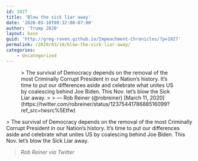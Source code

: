 ```yaml
---
id: 1027
title: 'Blow the sick liar away'
date: '2020-03-10T09:32:00-07:00'
author: 'Trump 2020'
layout: base
guid: 'http://greg-raven.github.io/Impeachment-Chronicles/?p=1027'
permalink: /2020/03/10/blow-the-sick-liar-away/
categories:
    - Uncategorized
---
```


<figure class="wp-block-embed is-type-rich is-provider-twitter wp-block-embed-twitter"><div class="wp-block-embed__wrapper">> The survival of Democracy depends on the removal of the most Criminally Corrupt President in our Nation’s history. It’s time to put our differences aside and celebrate what unites US by coalescing behind Joe Biden. This Nov. let’s blow the Sick Liar away.
> 
> — Rob Reiner (@robreiner) [March 11, 2020](https://twitter.com/robreiner/status/1237544178688516099?ref_src=twsrc%5Etfw)

<script async="" charset="utf-8" src="https://platform.twitter.com/widgets.js"></script></div></figure>> The survival of Democracy depends on the removal of the most Criminally Corrupt President in our Nation’s history. It’s time to put our differences aside and celebrate what unites US by coalescing behind Joe Biden. This Nov. let’s blow the Sick Liar away.
> 
> <cite>Rob Reiner via Twitter</cite>